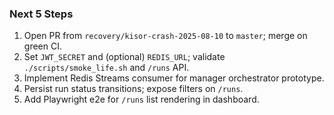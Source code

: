 ### Next 5 Steps

1. Open PR from `recovery/kisor-crash-2025-08-10` to `master`; merge on green CI.
2. Set `JWT_SECRET` and (optional) `REDIS_URL`; validate `./scripts/smoke_life.sh` and `/runs` API.
3. Implement Redis Streams consumer for manager orchestrator prototype.
4. Persist run status transitions; expose filters on `/runs`.
5. Add Playwright e2e for `/runs` list rendering in dashboard.
